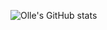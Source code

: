 ![Olle's GitHub stats](https://github-readme-stats.vercel.app/api/top-langs/?username=olledejong&layout=compact&langs_count=6&theme=vue)
